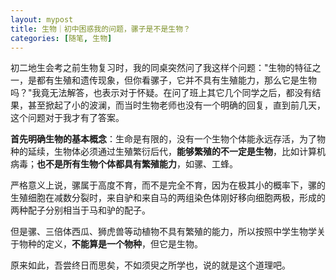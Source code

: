 ```yaml
---
layout: mypost
title: 生物｜初中困惑我的问题，骡子是不是生物？
categories: [随笔, 生物]
---
```

初二地生会考之前生物复习时，我的同桌突然问了我这样个问题："生物的特征之一，是都有生殖和遗传现象，但你看骡子，它并不具有生殖能力，那么它是生物吗？"我竟无法解答，也表示对于怀疑。在问了班上其它几个同学之后，都没有结果，甚至掀起了小的波澜，而当时生物老师也没有一个明确的回复，直到前几天，这个问题对于我才有了答案。

**首先明确生物的基本概念**：生命是有限的，没有一个生物个体能永远存活，为了物种的延续，生物体必须通过生殖繁衍后代，**能够繁殖的不一定是生物**，比如计算机病毒；**也不是所有生物个体都具有繁殖能力**，如骡、工蜂。

严格意义上说，骡属于高度不育，而不是完全不育，因为在极其小的概率下，骡的生殖细胞在减数分裂时，来自驴和来自马的两组染色体刚好移向细胞两极，形成的两种配子分别相当于马和驴的配子。

但是骡、三倍体西瓜、狮虎兽等动植物不具有繁殖的能力，所以按照中学生物学关于物种的定义，**不能算是一个物种**，但它是生物。

原来如此，吾尝终日而思矣，不如须臾之所学也，说的就是这个道理吧。
